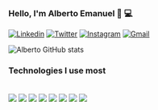 ### Hello, I'm Alberto Emanuel 👋 💻 

[![Linkedin](https://img.shields.io/badge/LinkedIn-0077B5?style=for-the-badge&logo=linkedin&logoColor=white
)](https://www.linkedin.com/in/alberto-emanuel-164bbb238/) [![Twitter](https://img.shields.io/badge/Twitter-1DA1F2?style=for-the-badge&logo=twitter&logoColor=white
)](https://twitter.com/albertoemanuelt) [![Instagram](https://img.shields.io/badge/Instagram-E4405F?style=for-the-badge&logo=instagram&logoColor=white)](https://www.instagram.com/albertoemanuel01/) [![Gmail](https://img.shields.io/badge/Gmail-D14836?style=for-the-badge&logo=gmail&logoColor=white
)](albertoemanuel.dev@gmail.com)

![Alberto GitHub stats](https://github-readme-stats.vercel.app/api?username=alberto&show_icons=true&theme=dracula)

### Technologies I use most

<div style="display: inline_block"><br/>
    <img align="center" all="html5" src="https://img.shields.io/badge/HTML5-E34F26?style=for-the-badge&logo=html5&logoColor=white" />
        <img align="center" all="css3" src="https://img.shields.io/badge/CSS3-1572B6?style=for-the-badge&logo=css3&logoColor=white" />
           <img align="center" all="javascript" src="https://img.shields.io/badge/JavaScript-323330?style=for-the-badge&logo=javascript&logoColor=F7DF1E" />
            <img align="center" all="c++" src="https://img.shields.io/badge/C%2B%2B-00599C?style=for-the-badge&logo=c%2B%2B&logoColor=white" />
             <img align="center" all="php" src="https://img.shields.io/badge/PHP-777BB4?style=for-the-badge&logo=php&logoColor=white" />
            <img align="center" all="dart" src="https://img.shields.io/badge/Dart-0175C2?style=for-the-badge&logo=dart&logoColor=white" />
             <img align="center" all="flutter" src="https://img.shields.io/badge/Flutter-02569B?style=for-the-badge&logo=flutter&logoColor=white" />
            <img align="center" all="mysql" src="https://img.shields.io/badge/MySQL-00000F?style=for-the-badge&logo=mysql&logoColor=white" />
<div>
